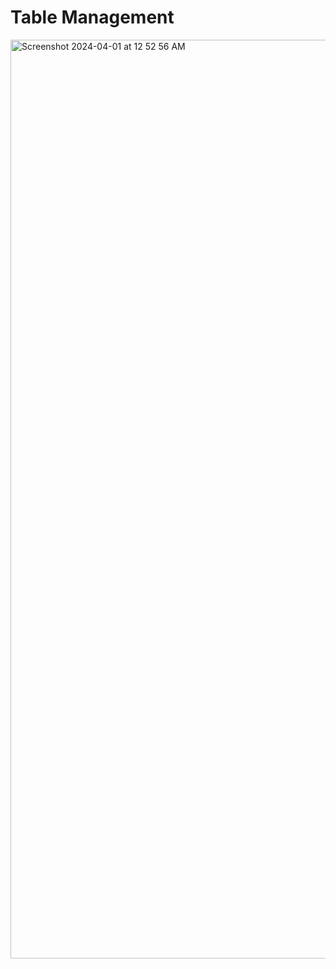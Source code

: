 # Table Management

<img width="1470" alt="Screenshot 2024-04-01 at 12 52 56 AM" src="https://github.com/sreeharsha-glitch/Processor-Data-Management/assets/71619460/27f66335-afa5-4bf2-b269-e662422e72b1">




